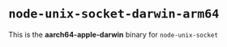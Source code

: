 # `node-unix-socket-darwin-arm64`

This is the **aarch64-apple-darwin** binary for `node-unix-socket`
